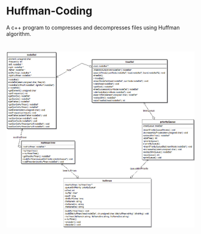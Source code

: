 # Huffman-Coding
A c++ program to compresses and decompresses files using Huffman algorithm.
#

![UML code](https://github.com/mariaconcettavitale/huffman-coding/blob/master/Test/UMLHuffman_EncodingDecoding.jpg)
